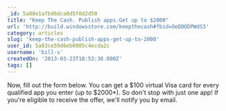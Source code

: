```yaml
---
_id: 5a88e1afbd6dca0d5f0d2d50
title: "Keep The Cash. Publish apps.Get up to $2000"
url: 'http://build.windowsstore.com/keepthecash#fbid=OeDDODPWdS3'
category: articles
slug: 'keep-the-cash-publish-apps-get-up-to-2000'
user_id: 5a83ce59d6eb0005c4ecda2c
username: 'bill-s'
createdOn: '2013-03-23T18:53:36.000Z'
tags: []
---
```


Now, fill out the form below. You can get a $100 virtual Visa card for every qualified app you enter (up to $2000*). So don't stop with just one app! If you're eligible to receive the offer, we'll notify you by email.
